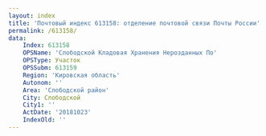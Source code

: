 ```yaml
---
layout: index
title: 'Почтовый индекс 613158: отделение почтовой связи Почты России'
permalink: /613158/
data:
    Index: 613158
    OPSName: 'Слободской Кладовая Хранения Нерозданных По'
    OPSType: Участок
    OPSSubm: 613159
    Region: 'Кировская область'
    Autonom: ''
    Area: 'Слободской район'
    City: Слободской
    City1: ''
    ActDate: '20181023'
    IndexOld: ''
---
```

